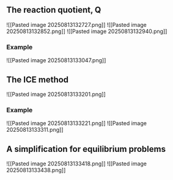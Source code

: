 ## The reaction quotient, Q
![[Pasted image 20250813132727.png]]
![[Pasted image 20250813132852.png]]
![[Pasted image 20250813132940.png]]

### Example
![[Pasted image 20250813133047.png]]

## The ICE method
![[Pasted image 20250813133201.png]]

### Example
![[Pasted image 20250813133221.png]]
![[Pasted image 20250813133311.png]]

## A simplification for equilibrium problems
![[Pasted image 20250813133418.png]]
![[Pasted image 20250813133438.png]]
